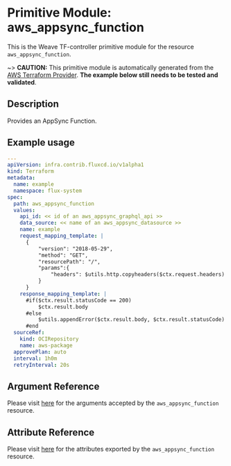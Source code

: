 
# Primitive Module: aws_appsync_function

This is the Weave TF-controller primitive module for the resource `aws_appsync_function`.

~> **CAUTION:** This primitive module is automatically generated from the [AWS Terraform Provider](https://registry.terraform.io/providers/hashicorp/aws/latest/docs/resources/appsync_function). **The example below still needs to be tested and validated**.

## Description

Provides an AppSync Function.

## Example usage

```yaml
---
apiVersion: infra.contrib.fluxcd.io/v1alpha1
kind: Terraform
metadata:
  name: example
  namespace: flux-system
spec:
  path: aws_appsync_function
  values:
    api_id: << id of an aws_appsync_graphql_api >>
    data_source: << name of an aws_appsync_datasource >>
    name: example
    request_mapping_template: |
      {
          "version": "2018-05-29",
          "method": "GET",
          "resourcePath": "/",
          "params":{
              "headers": $utils.http.copyheaders($ctx.request.headers)
          }
      }
    response_mapping_template: |
      #if($ctx.result.statusCode == 200)
          $ctx.result.body
      #else
          $utils.appendError($ctx.result.body, $ctx.result.statusCode)
      #end
  sourceRef:
    kind: OCIRepository
    name: aws-package
  approvePlan: auto
  interval: 1h0m
  retryInterval: 20s
```

## Argument Reference

Please visit [here](https://registry.terraform.io/providers/hashicorp/aws/latest/docs/resources/appsync_function#argument-reference) for the arguments accepted by the `aws_appsync_function` resource.

## Attribute Reference

Please visit [here](https://registry.terraform.io/providers/hashicorp/aws/latest/docs/resources/appsync_function#attributes-reference) for the attributes exported by the `aws_appsync_function` resource.

